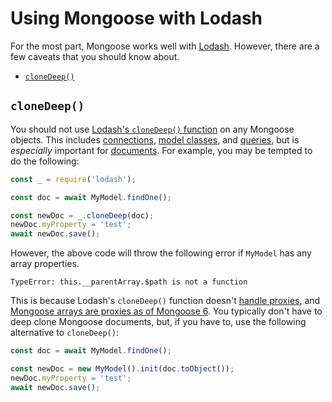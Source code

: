 # Using Mongoose with Lodash

For the most part, Mongoose works well with [Lodash](https://lodash.com/).
However, there are a few caveats that you should know about.

* [`cloneDeep()`](#clonedeep)

## `cloneDeep()`

You should not use [Lodash's `cloneDeep()` function](https://lodash.com/docs/4.17.15#cloneDeep) on any Mongoose objects.
This includes [connections](connections.html), [model classes](models.html), and [queries](queries.html), but is _especially_ important for [documents](documents.html).
For example, you may be tempted to do the following:

```javascript
const _ = require('lodash');

const doc = await MyModel.findOne();

const newDoc = _.cloneDeep(doc);
newDoc.myProperty = 'test';
await newDoc.save();
```

However, the above code will throw the following error if `MyModel` has any array properties.

```no-highlight
TypeError: this.__parentArray.$path is not a function
```

This is because Lodash's `cloneDeep()` function doesn't [handle proxies](https://stackoverflow.com/questions/50663784/lodash-clonedeep-remove-proxy-from-object), and [Mongoose arrays are proxies as of Mongoose 6](https://thecodebarbarian.com/introducing-mongoose-6.html#arrays-as-proxies).
You typically don't have to deep clone Mongoose documents, but, if you have to, use the following alternative to `cloneDeep()`:

```javascript
const doc = await MyModel.findOne();

const newDoc = new MyModel().init(doc.toObject());
newDoc.myProperty = 'test';
await newDoc.save();
```
